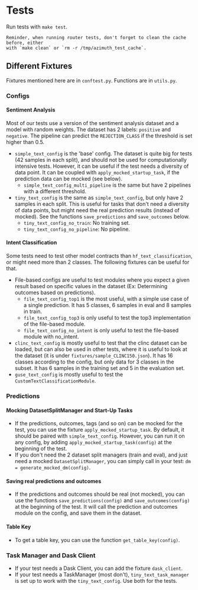 # Tests

Run tests with `make test`.

    Reminder, when running router tests, don't forget to clean the cache before, either
    with `make clean` or `rm -r /tmp/azimuth_test_cache`.

## Different Fixtures

Fixtures mentioned here are in `conftest.py`. Functions are in `utils.py`.

### Configs

#### Sentiment Analysis

Most of our tests use a version of the sentiment analysis dataset and a model with random weights.
The dataset has 2 labels: `positive` and `negative`. The pipeline can predict the `REJECTION_CLASS`
if the threshold is set higher than 0.5.

* `simple_text_config` is the 'base' config. The dataset is quite big for tests (42 samples in each
  split), and should not be used for computationally intensive tests. However, it can be useful if
  the test needs a diversity of data point. It can be coupled with `apply_mocked_startup_task`, if
  the prediction data can be mocked (see below).
    * `simple_text_config_multi_pipeline` is the same but have 2 pipelines with a different
      threshold.
* `tiny_text_config` is the same as `simple_text_config`, but only have 2 samples in each split.
  This is useful for tasks that don't need a diversity of data points, but might need the real
  prediction results (instead of mocked). See the functions `save_predictions`
  and `save_outcomes` below.
    * `tiny_text_config_no_train`: No training set.
    * `tiny_text_config_no_pipeline`: No pipeline.

#### Intent Classification

Some tests need to test other model contracts than `hf_text_classification`, or might need more than
2 classes. The following fixtures can be useful for that.

* File-based configs are useful to test modules where you expect a given result based on specific
  values in the dataset (Ex: Determining outcomes based on predictions).
    * `file_text_config_top1` is the most useful, with a simple use case of a single prediction. It
      has 5 classes, 6 samples in eval and 8 samples in train.
    * `file_text_config_top3` is only useful to test the top3 implementation of the file-based
      module.
    * `file_text_config_no_intent` is only useful to test the file-based module with no_intent.
* `clinc_text_config` is mostly useful to test that the clinc dataset can be loaded, but can also be
  used in other tests, where it is useful to look at the dataset (it is
  under `fixtures/sample_CLINC150.json`). It has 16 classes according to the config, but only data
  for 3 classes in the subset. It has 6 samples in the training set and 5 in the evaluation set.
* `guse_text_config` is mostly useful to test the `CustomTextClassificationModule`.

### Predictions

#### Mocking DatasetSplitManager and Start-Up Tasks

* If the predictions, outcomes, tags (and so on) can be mocked for the test, you can use the
  fixture `apply_mocked_startup_task`. By default, it should be paired with `simple_text_config`.
  However, you can run it on any config, by adding `apply_mocked_startup_task(config)` at the
  beginning of the test.
* If you don't need the 2 dataset split managers (train and eval), and just need a
  mocked `DatasetSplitManager`, you can simply call in your test: `dm = generate_mocked_dm(config)`.

#### Saving real predictions and outcomes

* If the predictions and outcomes should be real (not mocked), you can use the
  functions `save_predictions(config)` and `save_outcomes(config)` at the beginning of the test. It
  will call the prediction and outcomes module on the config, and save them in the dataset.

#### Table Key

* To get a table key, you can use the function `get_table_key(config)`.

### Task Manager and Dask Client

* If your test needs a Dask Client, you can add the fixture `dask_client`.
* If your test needs a TaskManager (most don't), `tiny_text_task_manager` is set up to work with
  the `tiny_text_config`. Use both for the tests.
